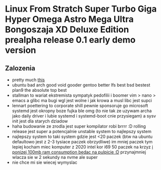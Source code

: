 # Linux From Stratch Super Turbo Giga Hyper Omega Astro Mega Ultra Bongoszaja XD Deluxe Edition prealpha release 0.1 early demo version

## Zalozenia
- pretty much [this](http://archive.is/zI5l0)
- ubuntu bad arch good void gooder gentoo better lfs best bsd bestest plan9 the absolute top best
- stallman to wariat ekstremista sympatyk pedofilii i boomer vim > nano > emacs a glibc ma bugi wgl jest wolne i jak krowa a musl libc jest supci
- lennart poettering to corporate shill pewnie sponsoruje go microsoft systemd jest okropny boze fujka ble omg (to nie tak ze uzywam archa jako daily driver i lubie systemd i systemd-boot cnie przysiegam) a sysv init jest dla starych dziadow
- haha budowanie ze zrodla jest super kompilator robi brrrr :D rolling release jest super a potencjalnie unstable system to najlepszy system
- najlepszy system to taki system gdzie jest <20 paczek (btw na ubuntu defaultowo jest z 2-3 tysiace paczek obrzydliwe) im mniej paczek tym lepiej kocham miec komputer z 2020 intel kor i69 50 paczek na krzyz [i ponizej 100mb ram consumption bedac na pulpicie :D](https://www.wykop.pl/cdn/c3201142/comment_rKQ6nslA6spAbP6l2a9Nu1BFP8ihzHX3,w400.jpg) przynajmniej wlacza sie w 2 sekundy na nvme ale super
- nie chce mi sie wiecej wymyslac
